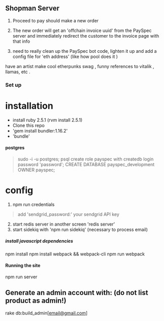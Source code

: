 

## Shopman Server


1) Proceed to pay should make a new order

2) The new order will get an 'offchain invoice uuid' from the PaySpec server and immediately redirect the customer to the invoice page with that info

3) need to really clean up the PaySpec bot code, lighten it up and add a config file for 'eth address'  (like how pool does it )

have an artist make cool etherpunks swag , funny references to vitalik , llamas, etc .







### Set up

# installation
- install ruby 2.5.1 (rvm install 2.5.1)
- Clone this repo
- 'gem install bundler:1.16.2'
- 'bundle'

#### postgres
> sudo -i -u postgres;
> psql
> create role payspec with createdb login password 'password';
> CREATE DATABASE payspec_development OWNER payspec;



# config
1) npm run credentials
> add 'sendgrid_password:'  your sendgrid API key

2) start redis server in another screen 'redis server'
3) start sidekiq with 'npm run sidekiq'   (necessary to process email)


##### install javascript dependencies
npm install
npm install webpack && webpack-cli
npm run webpack

#### Running the site
npm run server


## Generate an admin account with: (do not list product as admin!)
rake db:build_admin[email@gmail.com]
